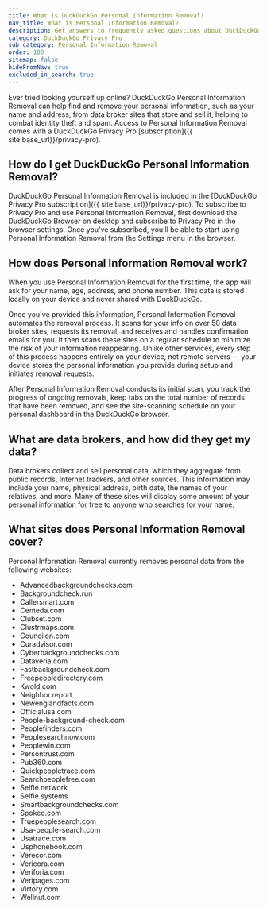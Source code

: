 ```yaml
---
title: What is DuckDuckGo Personal Information Removal?
nav_title: What is Personal Information Removal?
description: Get answers to frequently asked questions about DuckDuckGo Personal Information Removal, which removes your personal information from sites that store and sell it.
category: DuckDuckGo Privacy Pro
sub_category: Personal Information Removal
order: 100
sitemap: false
hideFromNav: true
excluded_in_search: true
---
```


Ever tried looking yourself up online? DuckDuckGo Personal Information Removal can help find and remove your personal information, such as your name and address, from data broker sites that store and sell it, helping to combat identity theft and spam. Access to Personal Information Removal comes with a DuckDuckGo Privacy Pro [subscription]({{ site.base_url}}/privacy-pro).

## How do I get DuckDuckGo Personal Information Removal?

DuckDuckGo Personal Information Removal is included in the [DuckDuckGo Privacy Pro subscription]({{ site.base_url}}/privacy-pro). To subscribe to Privacy Pro and use Personal Information Removal, first download the DuckDuckGo Browser on desktop and subscribe to Privacy Pro in the browser settings. Once you’ve subscribed, you’ll be able to start using Personal Information Removal from the Settings menu in the browser.

## How does Personal Information Removal work?

When you use Personal Information Removal for the first time, the app will ask for your name, age, address, and phone number. This data is stored locally on your device and never shared with DuckDuckGo.

Once you've provided this information, Personal Information Removal automates the removal process. It scans for your info on over 50 data broker sites, requests its removal, and receives and handles confirmation emails for you. It then scans these sites on a regular schedule to minimize the risk of your information reappearing. Unlike other services, every step of this process happens entirely on your device, not remote servers — your device stores the personal information you provide during setup and initiates removal requests.

After Personal Information Removal conducts its initial scan, you track the progress of ongoing removals, keep tabs on the total number of records that have been removed, and see the site-scanning schedule on your personal dashboard in the DuckDuckGo browser.

## What are data brokers, and how did they get my data?

Data brokers collect and sell personal data, which they aggregate from public records, Internet trackers, and other sources. This information may include your name, physical address, birth date, the names of your relatives, and more. Many of these sites will display some amount of your personal information for free to anyone who searches for your name.

## What sites does Personal Information Removal cover?

Personal Information Removal currently removes personal data from the following websites:

-   Advancedbackgroundchecks.com
-   Backgroundcheck.run
-   Callersmart.com
-   Centeda.com
-   Clubset.com
-   Clustrmaps.com
-   Councilon.com
-   Curadvisor.com
-   Cyberbackgroundchecks.com
-   Dataveria.com
-   Fastbackgroundcheck.com
-   Freepeopledirectory.com
-   Kwold.com
-   Neighbor.report
-   Newenglandfacts.com
-   Officialusa.com
-   People-background-check.com
-   Peoplefinders.com
-   Peoplesearchnow.com
-   Peoplewin.com
-   Persontrust.com
-   Pub360.com
-   Quickpeopletrace.com
-   Searchpeoplefree.com
-   Selfie.network
-   Selfie.systems
-   Smartbackgroundchecks.com
-   Spokeo.com
-   Truepeoplesearch.com
-   Usa-people-search.com
-   Usatrace.com
-   Usphonebook.com
-   Verecor.com
-   Vericora.com
-   Veriforia.com
-   Veripages.com
-   Virtory.com
-   Wellnut.com
